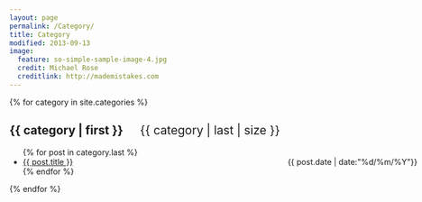 ```yaml
---
layout: page
permalink: /Category/
title: Category
modified: 2013-09-13
image:
  feature: so-simple-sample-image-4.jpg
  credit: Michael Rose
  creditlink: http://mademistakes.com
---
```

{% for category in site.categories %}
<h2>{{ category | first }}<span style="margin-left:30px;font-weight:normal">{{ category | last | size }}</span></h2>

<ul class="arc-list">
    {% for post in category.last %}
        <li style="width:700px"><a href="{{ post.url }}" >{{ post.title }}<span style="float:right">{{ post.date | date:"%d/%m/%Y"}}</span></a></li>
    {% endfor %}
</ul>
{% endfor %}